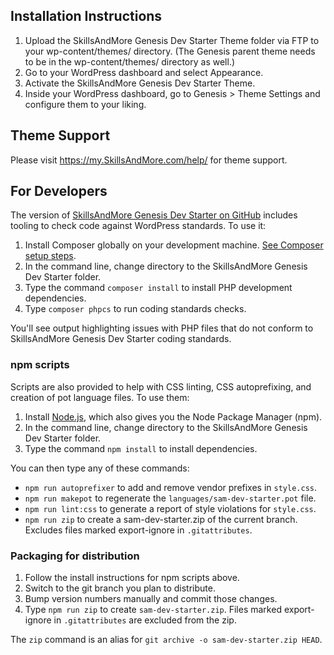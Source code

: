 ## Installation Instructions

1. Upload the SkillsAndMore Genesis Dev Starter Theme folder via FTP to your wp-content/themes/ directory. (The Genesis parent theme needs to be in the wp-content/themes/ directory as well.)
2. Go to your WordPress dashboard and select Appearance.
3. Activate the SkillsAndMore Genesis Dev Starter Theme.
4. Inside your WordPress dashboard, go to Genesis > Theme Settings and configure them to your liking.

## Theme Support

Please visit https://my.SkillsAndMore.com/help/ for theme support.

## For Developers

The version of [SkillsAndMore Genesis Dev Starter on GitHub](https://github.com/SkillsAndMore/sam-dev-starter/) includes tooling to check code against WordPress standards. To use it:

1. Install Composer globally on your development machine. [See Composer setup steps](https://getcomposer.org/doc/00-intro.md#downloading-the-composer-executable).
2. In the command line, change directory to the SkillsAndMore Genesis Dev Starter folder.
3. Type the command `composer install` to install PHP development dependencies.
4. Type `composer phpcs` to run coding standards checks.

You'll see output highlighting issues with PHP files that do not conform to SkillsAndMore Genesis Dev Starter coding standards.

### npm scripts

Scripts are also provided to help with CSS linting, CSS autoprefixing, and creation of pot language files. To use them:

1. Install [Node.js](https://nodejs.org/), which also gives you the Node Package Manager (npm).
2. In the command line, change directory to the SkillsAndMore Genesis Dev Starter folder.
3. Type the command `npm install` to install dependencies.

You can then type any of these commands:

- `npm run autoprefixer` to add and remove vendor prefixes in `style.css`.
- `npm run makepot` to regenerate the `languages/sam-dev-starter.pot` file.
- `npm run lint:css` to generate a report of style violations for `style.css`.
- `npm run zip` to create a sam-dev-starter.zip of the current branch. Excludes files marked export-ignore in `.gitattributes`.

### Packaging for distribution

1. Follow the install instructions for npm scripts above.
2. Switch to the git branch you plan to distribute.
3. Bump version numbers manually and commit those changes.
4. Type `npm run zip` to create `sam-dev-starter.zip`. Files marked export-ignore in `.gitattributes` are excluded from the zip.

The `zip` command is an alias for `git archive -o sam-dev-starter.zip HEAD`.
